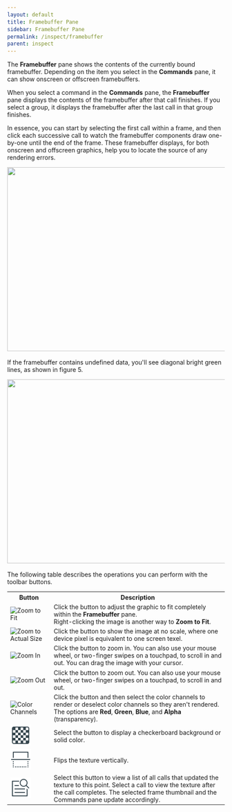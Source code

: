 ```yaml
---
layout: default
title: Framebuffer Pane
sidebar: Framebuffer Pane
permalink: /inspect/framebuffer
parent: inspect
---
```


The **Framebuffer** pane shows the contents of the currently bound framebuffer. Depending on the item you select in the **Commands** pane, it can show onscreen or offscreen framebuffers.

When you select a command in the **Commands** pane, the **Framebuffer** pane displays the contents of the framebuffer after that call finishes. If you select a group, it displays the framebuffer after the last call in that group finishes.

In essence, you can start by selecting the first call within a frame, and then click each successive call to watch the framebuffer components draw one-by-one until the end of the frame. These framebuffer displays, for both onscreen and offscreen graphics, help you to locate the source of any rendering errors.

<img src="../images/framebuffer-pane.png" width="696px" height="425px"/>

If the framebuffer contains undefined data, you'll see diagonal bright green lines, as shown in figure 5.

<img src="../images/framebuffer-undefined.png" width="696px" height="425px"/>

The following table describes the operations you can perform with the toolbar buttons.

<table>
  <tbody>
    <tr>
      <th width="20%">Button</th>
      <th>Description</th>
    </tr>
    <tr>
      <td>
        <img class="toolbar-btn" src="https://raw.githubusercontent.com/google/gapid/master/gapic/res/icons/android/zoom_fit%402x.png" alt="Zoom to Fit"/>
      </td>
      <td>
        Click the button to adjust the graphic to fit completely within the <b>Framebuffer</b> pane.
        <br/>Right-clicking the image is another way to <b>Zoom to Fit</b>.
      </td>
    </tr>
    <tr>
      <td>
        <img class="toolbar-btn" src="https://raw.githubusercontent.com/google/gapid/master/gapic/res/icons/android/zoom_actual%402x.png" alt="Zoom to Actual Size"/>
      </td>
      <td>Click the button to show the image at no scale, where one device pixel is equivalent to one screen texel.</td>
    </tr>
    <tr>
      <td>
        <img class="toolbar-btn" src="https://raw.githubusercontent.com/google/gapid/master/gapic/res/icons/android/zoom_in%402x.png" alt="Zoom In"/>
      </td>
      <td>Click the button to zoom in. You can also use your mouse wheel, or two-finger swipes on a touchpad, to scroll in and out. You can drag the image with your cursor.</td>
    </tr>
    <tr>
      <td>
        <img class="toolbar-btn" src="https://raw.githubusercontent.com/google/gapid/master/gapic/res/icons/android/zoom_out%402x.png" alt="Zoom Out"/>
      </td>
      <td>Click the button to zoom out. You can also use your mouse wheel, or two-finger swipes on a touchpad, to scroll in and out.</td>
    </tr>
    <tr>
      <td>
        <img class="toolbar-btn" src="https://raw.githubusercontent.com/google/gapid/master/gapic/res/icons/gapid/color_channels%402x.png" alt="Color Channels"/>
      </td>
      <td>Click the button and then select the color channels to render or deselect color channels so they aren't rendered. The options are <b>Red</b>, <b>Green</b>, <b>Blue</b>, and <b>Alpha</b> (transparency).</td>
    </tr>
    <tr>
      <td>
        <img class="toolbar-btn" src="https://raw.githubusercontent.com/google/gapid/master/gapic/res/icons/gapid/transparency%402x.png" alt="Background"/>
      </td>
      <td>Select the button to display a checkerboard background or solid color.</td>
    </tr>
    <tr>
      <td>
        <img class="toolbar-btn" src="https://raw.githubusercontent.com/google/gapid/master/gapic/res/icons/gapid/flip_vertically%402x.png" alt="Flip Vertically"/>
      </td>
      <td>Flips the texture vertically.</td>
    </tr>
    <tr>
      <td>
        <img class="toolbar-btn" src="https://raw.githubusercontent.com/google/gapid/master/gapic/res/icons/gapid/jump%402x.png" alt="Accesses / Modifications"/>
      </td>
      <td>Select this button to view a list of all calls that updated the texture to this point. Select a call to view the texture after the call completes. The selected frame thumbnail and the Commands pane update accordingly.</td>
    </tr>
  </tbody>
</table>
